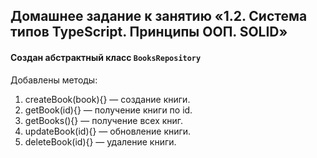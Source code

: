 ## Домашнее задание к занятию «1.2. Система типов TypeScript. Принципы ООП. SOLID»

#### Создан абстрактный класс ```BooksRepository```
Добавлены методы:
1. createBook(book){} — создание книги.
2. getBook(id){} — получение книги по id.
3. getBooks(){} — получение всех книг.
4. updateBook(id){} — обновление книги.
5. deleteBook(id){} — удаление книги.